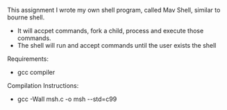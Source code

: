 This assignment I wrote my own shell program, called Mav Shell, similar to bourne shell.

* It will accpet commands, fork a child, process and execute those commands.
* The shell will run and accept commands until the user exists the shell 

Requirements:
 * gcc compiler
 
Compilation Instructions:
 * gcc -Wall msh.c -o msh --std=c99


